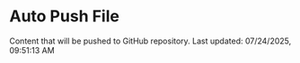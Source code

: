 # Auto Push File

Content that will be pushed to GitHub repository.
Last updated: 07/24/2025, 09:51:13 AM